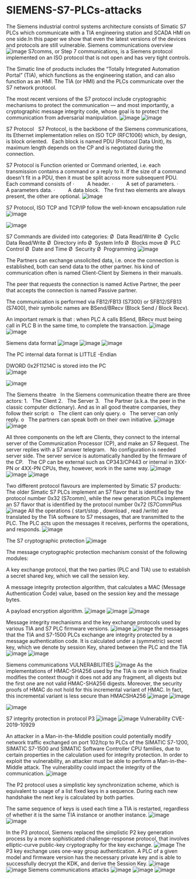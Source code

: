 # SIEMENS-S7-PLCs-attacks
The Siemens industrial control systems architecture consists of Simatic S7 PLCs which communicate with a TIA engineering station and SCADA HMI on one side.In this paper we show that even the latest versions of the devices and protocols are still vulnerable.
Siemens communications overview![image](https://github.com/Esamgold/SIEMENS-S7-PLCs-attacks/assets/76063102/13b910e1-99bb-4c46-9da6-94338e1edcb7)
S7comms, or Step 7 communications, is a Siemens protocol implemented on an ISO protocol  that is not open and has very tight controls.

The  Simatic line of products includes the “Totally Integrated Automation Portal” (TIA),  which functions as the engineering station, and can also function as an HMI. The TIA (or HMI) and the PLCs communicate over the S7 network protocol. 

The most recent versions of the S7 protocol include cryptographic mechanisms to protect the communication — and most importantly, a cryptographic message integrity code, whose goal is to protect the communication from adversarial manipulation.
![image](https://github.com/Esamgold/SIEMENS-S7-PLCs-attacks/assets/76063102/14f2f143-69d3-4382-be0d-e391a018f556)
![image](https://github.com/Esamgold/SIEMENS-S7-PLCs-attacks/assets/76063102/7c8fc3ed-315c-4e34-a9a3-a828b5d43c11)

S7 Protocol
 
S7 Protocol, is the backbone of the Siemens communications, its Ethernet implementation relies on ISO TCP (RFC1006) which, by design, is block oriented.
 
Each block is named PDU (Protocol Data Unit), its maximum length depends on the CP and is negotiated during the connection.

S7 Protocol is Function oriented or Command oriented, i.e. each transmission contains a command or a reply to it.
If the size of a command doesn't fit in a PDU, then it must be split across more subsequent PDU.
 
Each command consists of
·         A header.
·         A set of parameters.
·         A parameters data.
·         A data block.
 
The first two elements are always present, the other are optional.
![image](https://github.com/Esamgold/SIEMENS-S7-PLCs-attacks/assets/76063102/c1ae93e0-bf8b-48de-bfe7-479814f79e55)

S7 Protocol, ISO TCP and TCP/IP follow the well-known encapsulation rule
![image](https://github.com/Esamgold/SIEMENS-S7-PLCs-attacks/assets/76063102/ac67c9bb-5333-4b97-8020-c6d2d67d5f04)

![image](https://github.com/Esamgold/SIEMENS-S7-PLCs-attacks/assets/76063102/28c3642f-9863-4650-acd4-49a44d9f1257)

S7 Commands are divided into categories:
Ø  Data Read/Write
Ø  Cyclic Data Read/Write
Ø  Directory info
Ø  System Info
Ø  Blocks move
Ø  PLC Control
Ø  Date and Time
Ø  Security
Ø  Programming
![image](https://github.com/Esamgold/SIEMENS-S7-PLCs-attacks/assets/76063102/333b4303-e60a-4843-8a3b-5dd56d6b773d)

The Partners  can exchange unsolicited data, i.e. once the connection is established, both can send data to the other partner.
his kind of communication often is named Client-Client by Siemens in their manuals.

The peer that requests the connection is named Active Partner, the peer that accepts the connection is named Passive partner.

The communication is performed via FB12/FB13 (S7300) or SFB12/SFB13 (S7400), their symbolic names are BSend/BRecv (Block Send / Block Recv).

An important remark is that : when PLC A calls BSend, BRecv must being call in PLC B in the same time, to complete the transaction.
![image](https://github.com/Esamgold/SIEMENS-S7-PLCs-attacks/assets/76063102/909571e4-fe09-4d45-a177-f03f5e1810eb)
![image](https://github.com/Esamgold/SIEMENS-S7-PLCs-attacks/assets/76063102/6f666699-d94d-4edc-b1b6-320b92534e6a)

Siemens data format
![image](https://github.com/Esamgold/SIEMENS-S7-PLCs-attacks/assets/76063102/f6c19ea3-4892-4421-8e27-b188433265db)
![image](https://github.com/Esamgold/SIEMENS-S7-PLCs-attacks/assets/76063102/e8ad1fea-6093-4a5b-b231-f7f443a0585e)
![image](https://github.com/Esamgold/SIEMENS-S7-PLCs-attacks/assets/76063102/7ffae6e6-00f9-4648-a00b-202a07395b76)

The PC  internal data format is LITTLE -Endian

DWORD 0x2F11214C is stored into the PC      
![image](https://github.com/Esamgold/SIEMENS-S7-PLCs-attacks/assets/76063102/b1687ca0-5ff9-4992-826d-33f353030122)

![image](https://github.com/Esamgold/SIEMENS-S7-PLCs-attacks/assets/76063102/e12dac2a-035c-4ddb-aee0-bd4ff8b30205)

The Siemens theatre
 
In the Siemens communication theatre there are three actors:
1.   The Client
2.   The Server
3.   The Partner (a.k.a. the peer in the classic computer dictionary).
And as in all good theatre companies, they follow their script:
o   The client can only query.
o   The server can only reply.
o   The partners can speak both on their own initiative. 
![image](https://github.com/Esamgold/SIEMENS-S7-PLCs-attacks/assets/76063102/5c80e63c-48db-4c69-8195-2cbf2b86e9ee)
![image](https://github.com/Esamgold/SIEMENS-S7-PLCs-attacks/assets/76063102/e5ae7223-eaea-40d8-89c3-26f6f36e4f46)

All three components on the left are Clients, they connect to the internal server of the Communication Processor (CP), and make an S7 Request.
The server replies with a S7 answer telegram.
 
No configuration is needed server side. The server service is automatically handled by the firmware of the CP.
 
The CP can be external such as CP343/CP443 or internal in 3XX-PN or 4XX-PN CPUs, they, however, work in the same way.
![image](https://github.com/Esamgold/SIEMENS-S7-PLCs-attacks/assets/76063102/c6eceffe-4d6c-4092-844f-0445f2b97635)
![image](https://github.com/Esamgold/SIEMENS-S7-PLCs-attacks/assets/76063102/bade6e4b-3347-44e0-89d2-3263feee513a)
![image](https://github.com/Esamgold/SIEMENS-S7-PLCs-attacks/assets/76063102/48ed3fb9-e7f5-43a7-9c98-02242be21f45)

Two different protocol flavours are implemented by Simatic S7 products: 
The older Simatic S7 PLCs implement an S7 flavor that is identified by the protocol number 0x32 (S7comm), 
while the new generation PLCs implement an S7 flavor that is identified by the protocol number 0x72 (S7CommPlus
![image](https://github.com/Esamgold/SIEMENS-S7-PLCs-attacks/assets/76063102/dafa6607-8a02-41e2-9d02-f09f307431a7)
All the operations  ( start/stop , download , read /write) are translated by the TIA software to S7 messages, that are transmitted to the PLC. The PLC acts upon the messages it receives, performs the operations, and responds.
![image](https://github.com/Esamgold/SIEMENS-S7-PLCs-attacks/assets/76063102/8bfe2475-7286-4882-af68-6d8bbc2fa610)

The S7 cryptographic protection
![image](https://github.com/Esamgold/SIEMENS-S7-PLCs-attacks/assets/76063102/7fc22488-4244-4818-ab5e-61bf1ac860a6)

The message cryptographic protection mechanism consist of the following modules:

A key exchange protocol, that the two parties (PLC and TIA) use to establish a secret shared key, which we call the session key.

A message integrity protection algorithm, that calculates a MAC (Message Authentication Code) value, based on the session key and the message bytes.

A payload encryption algorithm.
![image](https://github.com/Esamgold/SIEMENS-S7-PLCs-attacks/assets/76063102/0134548c-c0f6-44a3-9052-25244e4c95bd)
![image](https://github.com/Esamgold/SIEMENS-S7-PLCs-attacks/assets/76063102/36bea0fb-72f1-4f2e-8785-f61390b973b7)
![image](https://github.com/Esamgold/SIEMENS-S7-PLCs-attacks/assets/76063102/4b1dd0d1-5b7d-4d4f-ae7e-59594e813ec5)

Message  integrity mechanisms and the key exchange
protocols used by various TIA and S7 PLC firmware versions.
![image](https://github.com/Esamgold/SIEMENS-S7-PLCs-attacks/assets/76063102/5a8e4a4e-b6e0-4095-b22c-3041bc9eb2df)
![image](https://github.com/Esamgold/SIEMENS-S7-PLCs-attacks/assets/76063102/1c34c0ec-a9cd-4179-bd73-038ac3b5dd6c)
the messages that the TIA and S7-1500 PLCs exchange are integrity
protected by a message authentication code. It is calculated under a (symmetric) secret key,
which we denote by session Key, shared between the PLC and the TIA
![image](https://github.com/Esamgold/SIEMENS-S7-PLCs-attacks/assets/76063102/5daa2cca-585f-4ebb-b11b-90a80f625591)
![image](https://github.com/Esamgold/SIEMENS-S7-PLCs-attacks/assets/76063102/bdea1f62-d032-4eab-a240-687238f9965f)

Siemens communications VULNERABILITIES ![image](https://github.com/Esamgold/SIEMENS-S7-PLCs-attacks/assets/76063102/70bad552-c6a4-4b1d-8fc6-837c16ee51cc)
As the implementations of HMAC-SHA256 used by the TIA is one in which finalize modifies the context though it does not add any fragment, all digests but the first one are not valid HMAC-SHA256 digests. Moreover, the security proofs of HMAC do not hold for this incremental variant of HMAC. In fact, this incremental variant is less secure than HMACSHA256
![image](https://github.com/Esamgold/SIEMENS-S7-PLCs-attacks/assets/76063102/ea3d407e-bd28-4b2c-af0b-455dbf6b8f4e)
![image](https://github.com/Esamgold/SIEMENS-S7-PLCs-attacks/assets/76063102/7369ba57-626c-4ea6-bf23-5bbfc60a1832)

![image](https://github.com/Esamgold/SIEMENS-S7-PLCs-attacks/assets/76063102/7f7831a5-f80e-4942-9f2f-6c51e472b962)

S7 integrity protection in protocol P3
![image](https://github.com/Esamgold/SIEMENS-S7-PLCs-attacks/assets/76063102/ccddff4e-dc02-4986-a220-92a8dfa1f654)
![image](https://github.com/Esamgold/SIEMENS-S7-PLCs-attacks/assets/76063102/6bf8eafb-b0da-4d2d-98e3-779b2f96ac7d)
Vulnerability CVE-2019-10929

An attacker in a Man-in-the-Middle position could potentially modify network traffic exchanged on port
102/tcp to PLCs of the SIMATIC S7-1200, SIMATIC S7-1500 and SIMATIC Software Controller CPU
families, due to certain properties in the calculation used for integrity protection.
In order to exploit the vulnerability, an attacker must be able to perform a Man-in-the-Middle attack.
The vulnerability could impact the integrity of the communication.
![image](https://github.com/Esamgold/SIEMENS-S7-PLCs-attacks/assets/76063102/37633000-dfec-4e71-a7ca-945e7fd3da4b)

The P2 protocol uses a simplistic key synchronization scheme, which is equivalent to usage  of a list fixed keys in a sequence.
During each new handshake the next key is calculated by both parties.

The  same sequence of keys is used each time a TIA is restarted, regardless of whether it is the same TIA instance or another instance.
![image](https://github.com/Esamgold/SIEMENS-S7-PLCs-attacks/assets/76063102/2ea7bf5a-cc90-4bd9-9d05-169b69d96e8e)
![image](https://github.com/Esamgold/SIEMENS-S7-PLCs-attacks/assets/76063102/99701174-1c46-4b78-abb6-dfded0d87d22)

In the P3 protocol, Siemens replaced the simplistic P2 key generation process by a more sophisticated challenge-response protocol, that involves elliptic-curve public-key cryptography for the key exchange.
![image](https://github.com/Esamgold/SIEMENS-S7-PLCs-attacks/assets/76063102/3a2fcae4-3d66-4ffb-8f9d-d81a5ecedede)
The P3 key exchange uses one-way group authentication. A PLC of a given model and
firmware version has the necessary private key and is able to successfully decrypt the
KDK, and derive the Session Key. 
![image](https://github.com/Esamgold/SIEMENS-S7-PLCs-attacks/assets/76063102/9c946b85-5e81-4285-854a-611e879002ee)
![image](https://github.com/Esamgold/SIEMENS-S7-PLCs-attacks/assets/76063102/a2c804b9-06d6-4ab1-b234-670fa668afbb)
Siemens communications attacks ![image](https://github.com/Esamgold/SIEMENS-S7-PLCs-attacks/assets/76063102/372f43e9-3698-4ee7-b8d1-49f78ac9847e)
![image](https://github.com/Esamgold/SIEMENS-S7-PLCs-attacks/assets/76063102/1d937be4-39f6-4ab8-9c2b-d0c3b690c9c2)
![image](https://github.com/Esamgold/SIEMENS-S7-PLCs-attacks/assets/76063102/0fdfdff5-dccd-4fe4-9e97-0a09dc9637e2)
